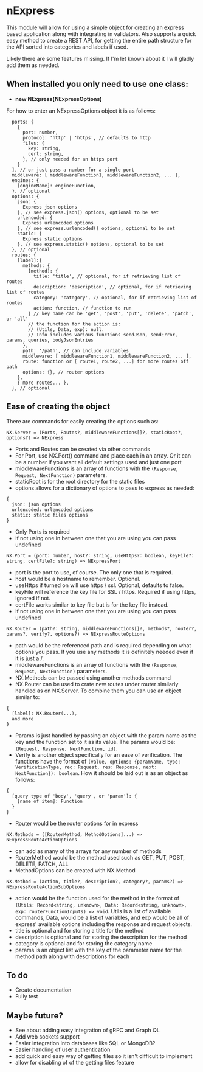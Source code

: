 # nExpress

This module will allow for using a simple object for creating an express based application along with integrating in validators. Also supports a quick easy method to create a REST API, for getting the entire path structure for the API sorted into categories and labels if used.

Likely there are some features missing. If I'm let known about it I will gladly add them as needed.

## When installed you only need to use one class:

- **new NExpress(NExpressOptions)**

For how to enter an NExpressOptions object it is as follows:

```
  ports: {
    {
      port: number,
      protocol: 'http' | 'https', // defaults to http
      files: {
        key: string,
        cert: string,
      }, // only needed for an https port
    }
  ], // or just pass a number for a single port
  middleware: [ middlewareFunction1, middlewareFunction2, ... ],
  engines: {
    [engineName]: engineFunction,
  }, // optional
  options: {
    json: {
      Express json options
    }, // see express.json() options, optional to be set
    urlencoded: {
      Express urlencoded options
    }, // see express.urlencoded() options, optional to be set
    static: {
      Express static options
    }, // see express.static() options, optional to be set
  }, // optional
  routes: {
    [label]:{
      methods: {
        [method]: {
          title: 'title', // optional, for if retrieving list of routes
          description: 'description', // optional, for if retrieving list of routes
          category: 'category', // optional, for if retrieving list of routes
          action: function, // function to run
        } // key name can be 'get', 'post', 'put', 'delete', 'patch', or 'all'
        // the function for the action is:
        // (Utils, Data, exp): null.
        // Info includes various functions sendJson, sendError, params, queries, bodyJsonEntries
      },
      path: '/path', // can include variables
      middleware: [ middlewareFunction1, middlewareFunction2, ... ],
      route: function or [ route1, route2, ...] for more routes off path
      options: {}, // router options
    },
    { more routes... },
  }, // optional
```

## Ease of creating the object

There are commands for easily creating the options such as:

``NX.Server = (Ports, Routes?, middlewareFunctions[]?, staticRoot?, options?) => NExpress``

* Ports and Routes can be created via other commands
* For Port, use NX.Port() command and place each in an array. Or it can be a number if you want all default settings used and just one port
* middlewareFunctions is an array of functions with the `(Response, Request, NextFunction)` parameters.
* staticRoot is for the root directory for the static files
* options allows for a dictionary of options to pass to express as needed:
````
{
  json: json options
  urlencoded: urlencoded options
  static: static files options
}
````
* Only Ports is required
* if not using one in between one that you are using you can pass undefined

``NX.Port = (port: number, host?: string, useHttps?: boolean, keyFile?: string, certFile?: string) => NExpressPort``
* port is the port to use, of course. The only one that is required.
* host would be a hostname to remember. Optional.
* useHttps if turned on will use https / ssl. Optional, defaults to false.
* keyFile will reference the key file for SSL / https. Required if using https, ignored if not.
* certFile works similar to key file but is for the key file instead.
* if not using one in between one that you are using you can pass undefined

``NX.Router = (path?: string, middlewareFunctions[]?, methods?, router?, params?, verify?, options?) => NExpressRouteOptions``
* path would be the referenced path and is required depending on what options you pass. If you use any methods it is definitely needed even if it is just a /.
* middlewareFunctions is an array of functions with the `(Response, Request, NextFunction)` parameters.
* NX.Methods can be passed using another methods command
* NX.Router can be used to crate new routes under router similarly handled as on NX.Server. To combine them you can use an object similar to:
````
{
  [label]: NX.Router(...),
  and more
}
````
* Params is just handled by passing an object with the param name as the key and the function set to it as its value. The params would be: `(Request, Response, NextFunction, id)`.
* Verify is another object specifically for an ease of verification. The functions have the format of `(value, options: {paramName, type: VerificationType, req: Request, res: Response, next: NextFunction}): boolean`. How it should be laid out is as an object as follows:
````
{
  [query type of 'body', 'query', or 'param']: {
    [name of item]: Function
  }
}
````
* Router would be the router options for in express

``NX.Methods = ([RouterMethod, MethodOptions]...) => NExpressRouteActionOptions``
* can add as many of the arrays for any number of methods
* RouterMethod would be the method used such as GET, PUT, POST, DELETE, PATCH, ALL
* MethodOptions can be created with NX.Method

``NX.Method = (action, title?, description?, category?, params?) => NExpressRouteActionSubOptions``
* action would be the function used for the method in the format of `(Utils: Record<string, unknown>, Data: Record<string, unknown>, exp: routerFunctionInputs) => void`.  Utils is a list of available commands, Data, would be a list of variables, and exp would be all of express' available options including the response and request objects.
* title is optional and for storing a title for the method
* description is optional and for storing the description for the method
* category is optional and for storing the category name
* params is an object list with the key of the parameter name for the method path along with descriptions for each
## To do

- Create documentation
- Fully test

## Maybe future?

- See about adding easy integration of gRPC and Graph QL
- Add web sockets support
- Easier integration into databases like SQL or MongoDB?
- Easier handling of user authentication
- add quick and easy way of getting files so it isn't difficult to implement
- allow for disabling of of the getting files feature
